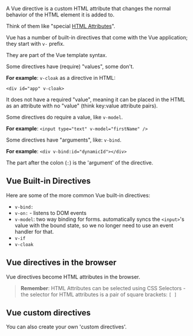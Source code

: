 A Vue directive is a custom HTML attribute that changes the normal behavior of the HTML element it is added to. 

Think of them like "special [HTML Attributes](HTML%20Attributes.md)".

Vue has a number of built-in directives that come with the Vue application; they start with `v-` prefix.

They are part of the Vue template syntax.

Some directives have (require) "values", some don't.

**For example**: `v-cloak` as a directive in HTML: 

```vue
<div id="app" v-cloak>
```
It does not have a required "value", meaning it can be placed in the HTML as an attribute with no "value" (think key:value attribute pairs).

Some directives do require a value, like `v-model`.

**For example**: `<input type="text" v-model="firstName" />`

Some directives have "arguments", like: `v-bind`.

**For example**: `<div v-bind:id="dynamicId"></div>`

The part after the colon (`:`)  is the 'argument' of the directive.


## Vue Built-in Directives

Here are some of the more common Vue built-in directives:

- `v-bind:`
- `v-on:` - listens to DOM events
- `v-model`: two way binding for forms. automatically syncs the `<input>`'s value with the bound state, so we no longer need to use an event handler for that.
- `v-if`
- `v-cloak`


## Vue directives in the browser
Vue directives become HTML attributes in the browser. 

> **Remember**: HTML Attributes can be selected using CSS Selectors - the selector for HTML attributes is a pair of square brackets: ` [ ] `



## Vue custom directives

You can also create your own 'custom directives'.